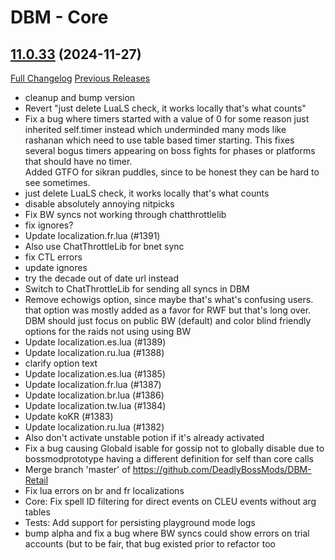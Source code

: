 # DBM - Core

## [11.0.33](https://github.com/DeadlyBossMods/DeadlyBossMods/tree/11.0.33) (2024-11-27)
[Full Changelog](https://github.com/DeadlyBossMods/DeadlyBossMods/compare/11.0.32...11.0.33) [Previous Releases](https://github.com/DeadlyBossMods/DeadlyBossMods/releases)

- cleanup and bump version  
- Revert "just delete LuaLS check, it works locally that's what counts"  
- Fix a bug where timers started with a value of 0 for some reason just inherited self.timer instead which underminded many mods like rashanan which need to use table based timer starting. This fixes several bogus timers appearing on boss fights for phases or platforms that should have no timer.  
    Added GTFO for sikran puddles, since to be honest they can be hard to see sometimes.  
- just delete LuaLS check, it works locally that's what counts  
- disable absolutely annoying nitpicks  
- Fix BW syncs not working through chatthrottlelib  
- fix ignores?  
- Update localization.fr.lua (#1391)  
- Also use ChatThrottleLib for bnet sync  
- fix CTL errors  
- update ignores  
- try the decade out of date url instead  
- Switch to ChatThrottleLib for sending all syncs in DBM  
- Remove echowigs option, since maybe that's what's confusing users. that option was mostly added as a favor for RWF but that's long over. DBM should just focus on public BW (default) and color blind friendly options for the raids not using using BW  
- Update localization.es.lua (#1389)  
- Update localization.ru.lua (#1388)  
- clarify option text  
- Update localization.es.lua (#1385)  
- Update localization.fr.lua (#1387)  
- Update localization.br.lua (#1386)  
- Update localization.tw.lua (#1384)  
- Update koKR (#1383)  
- Update localization.ru.lua (#1382)  
- Also don't activate unstable potion if it's already activated  
- Fix a bug causing Globald isable for gossip not to globally disable due to bossmodprototype having a different definition for self than core calls  
- Merge branch 'master' of https://github.com/DeadlyBossMods/DBM-Retail  
- Fix lua errors on br and fr localizations  
- Core: Fix spell ID filtering for direct events on CLEU events without arg tables  
- Tests: Add support for persisting playground mode logs  
- bump alpha and fix a bug where BW syncs could show errors on trial accounts (but to be fair, that bug existed prior to refactor too  
